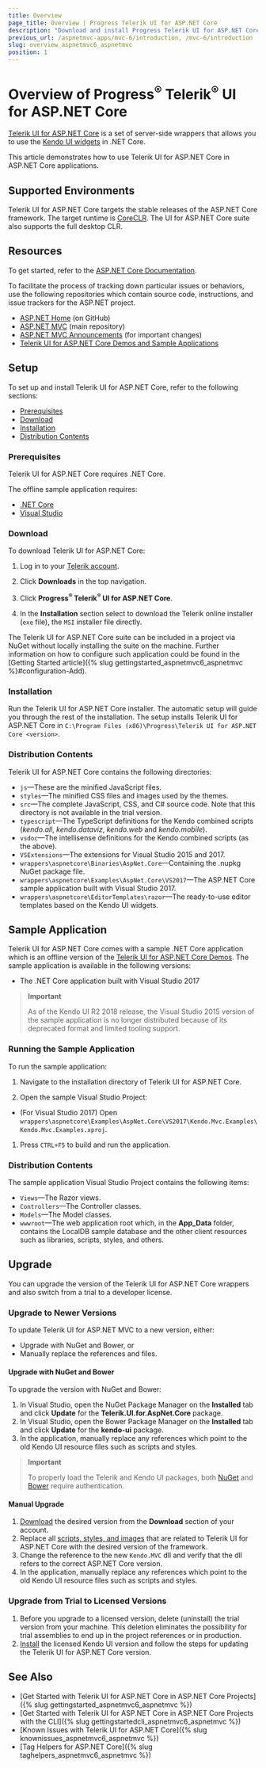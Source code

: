 ```yaml
---
title: Overview
page_title: Overview | Progress Telerik UI for ASP.NET Core
description: "Download and install Progress Telerik UI for ASP.NET Core (aka MVC 6 or ASP.NET Core MVC), and run the sample application."
previous_url: /aspnetmvc-apps/mvc-6/introduction, /mvc-6/introduction
slug: overview_aspnetmvc6_aspnetmvc
position: 1
---
```


# Overview of Progress<sup>®</sup> Telerik<sup>®</sup> UI for ASP.NET Core

[Telerik UI for ASP.NET Core](http://www.telerik.com/aspnet-core-ui) is a set of server-side wrappers that allows you to use the [Kendo UI widgets](../kendo-ui/introduction) in .NET Core.

This article demonstrates how to use Telerik UI for ASP.NET Core in ASP.NET Core applications.

## Supported Environments

Telerik UI for ASP.NET Core targets the stable releases of the ASP.NET Core framework. The target runtime is [CoreCLR](https://github.com/dotnet/coreclr). The UI for ASP.NET Core suite also supports the full desktop CLR.

## Resources

To get started, refer to the [ASP.NET Core Documentation](http://docs.asp.net/en/latest/index.html).

To facilitate the process of tracking down particular issues or behaviors, use the following repositories which contain source code, instructions, and issue trackers for the ASP.NET project.

- [ASP.NET Home](https://github.com/aspnet/home) (on GitHub)
- [ASP.NET MVC](https://github.com/aspnet/Mvc) (main repository)
- [ASP.NET MVC Announcements](https://github.com/aspnet/announcements/) (for important changes)
- [Telerik UI for ASP.NET Core Demos and Sample Applications](http://demos.telerik.com/aspnet-core)

## Setup

To set up and install Telerik UI for ASP.NET Core, refer to the following sections:

* [Prerequisites](#prerequisites)
* [Download](#download)
* [Installation](#installation)
* [Distribution Contents](#distribution-contents)

### Prerequisites

Telerik UI for ASP.NET Core requires .NET Core.

The offline sample application requires:

* [.NET Core](https://www.microsoft.com/net/learn/get-started)
* [Visual Studio](https://www.visualstudio.com/downloads/)

### Download

To download Telerik UI for ASP.NET Core:

1. Log in to your [Telerik account](https://www.telerik.com/login/).

1. Click **Downloads** in the top navigation.

1. Click **Progress<sup>®</sup> Telerik<sup>®</sup> UI for ASP.NET Core**.

1. In the **Installation**  section select to download the Telerik online installer (`exe` file), the `MSI` installer file directly.

The Telerik UI for ASP.NET Core suite can be included in a project via NuGet without locally installing the suite on the machine. Further information on how to configure such application could be found in the [Getting Started article]({% slug gettingstarted_aspnetmvc6_aspnetmvc %}#configuration-Add).

### Installation

Run the Telerik UI for ASP.NET Core installer. The automatic setup will guide you through the rest of the installation. The setup installs Telerik UI for ASP.NET Core in `C:\Program Files (x86)\Progress\Telerik UI for ASP.NET Core <version>`.

### Distribution Contents

Telerik UI for ASP.NET Core contains the following directories:

* `js`&mdash;These are the minified JavaScript files.
* `styles`&mdash;The minified CSS files and images used by the themes.
* `src`&mdash;The complete JavaScript, CSS, and C# source code. Note that this directory is not available in the trial version.
* `typescript`&mdash;The TypeScript definitions for the Kendo combined scripts (*kendo.all*, *kendo.dataviz*, *kendo.web* and *kendo.mobile*).
* `vsdoc`&mdash;The intellisense definitions for the Kendo combined scripts (as the above).
* `VSExtensions`&mdash;The extensions for Visual Studio 2015 and 2017.
* `wrappers\aspnetcore\Binaries\AspNet.Core`&mdash;Containing the .nupkg NuGet package file.
* `wrappers\aspnetcore\Examples\AspNet.Core\VS2017`&mdash;The ASP.NET Core sample application built with Visual Studio 2017.
* `wrappers\aspnetcore\EditorTemplates\razor`&mdash;The ready-to-use editor templates based on the Kendo UI widgets.

## Sample Application

Telerik UI for ASP.NET Core comes with a sample .NET Core application which is an offline version of the [Telerik UI for ASP.NET Core Demos](http://demos.telerik.com/aspnet-core). The sample application is available in the following versions:

* The .NET Core application built with Visual Studio 2017

> **Important**
>
> As of the Kendo UI R2 2018 release, the Visual Studio 2015 version of the sample application is no longer distributed because of its deprecated format and limited tooling support.

### Running the Sample Application

To run the sample application:

1. Navigate to the installation directory of Telerik UI for ASP.NET Core.

1. Open the sample Visual Studio Project:

  * (For Visual Studio 2017) Open `wrappers\aspnetcore\Examples\AspNet.Core\VS2017\Kendo.Mvc.Examples\Kendo.Mvc.Examples.xproj`.

1. Press `CTRL+F5` to build and run the application.

### Distribution Contents

The sample application Visual Studio Project contains the following items:

* `Views`&mdash;The Razor views.
* `Controllers`&mdash;The Controller classes.
* `Models`&mdash;The Model classes.
* `wwwroot`&mdash;The web application root which, in the **App_Data** folder, contains the LocalDB sample database and the other client resources such as libraries, scripts, styles, and others.

## Upgrade

You can upgrade the version of the Telerik UI for ASP.NET Core wrappers and also switch from a trial to a developer license.

### Upgrade to Newer Versions

To update Telerik UI for ASP.NET MVC to a new version, either:

* Upgrade with NuGet and Bower, or
* Manually replace the references and files.

#### Upgrade with NuGet and Bower

To upgrade the version with NuGet and Bower:

1. In Visual Studio, open the NuGet Package Manager on the **Installed** tab and click **Update** for the **Telerik.UI.for.AspNet.Core** package.
1. In Visual Studio, open the Bower Package Manager on the **Installed** tab and click **Update** for the **kendo-ui** package.
1. In the application, manually replace any references which point to the old Kendo UI resource files such as scripts and styles.

> **Important**
>
> To properly load the Telerik and Kendo UI packages, both [NuGet](https://docs.telerik.com/aspnet-mvc/getting-started/nuget-install#set-up-nuget-package-source) and [Bower](https://docs.telerik.com/kendo-ui/intro/installation/bower-install#kendo-ui-professional) require authentication.

#### Manual Upgrade

1. [Download](#download) the desired version from the **Download** section of your account.
1. Replace all [scripts, styles, and images](#distribution-contents) that are related to Telerik UI for ASP.NET Core with the desired version of the framework.
1. Change the reference to the new `Kendo.MVC` dll and verify that the dll refers to the correct ASP.NET Core version.
1. In the application, manually replace any references which point to the old Kendo UI resource files such as scripts and styles.

### Upgrade from Trial to Licensed Versions

1. Before you upgrade to a licensed version, delete (uninstall) the trial version from your machine. This deletion eliminates the possibility for trial assemblies to end up in the project references or in production.
1. [Install](#installation) the licensed Kendo UI version and follow the steps for updating the Telerik UI for ASP.NET Core version.

## See Also

* [Get Started with Telerik UI for ASP.NET Core in ASP.NET Core Projects]({% slug gettingstarted_aspnetmvc6_aspnetmvc %})
* [Get Started with Telerik UI for ASP.NET Core in ASP.NET Core Projects with the CLI]({% slug gettingstartedcli_aspnetmvc6_aspnetmvc %})
* [Known Issues with Telerik UI for ASP.NET Core]({% slug knownissues_aspnetmvc6_aspnetmvc %})
* [Tag Helpers for ASP.NET Core]({% slug taghelpers_aspnetmvc6_aspnetmvc %})
